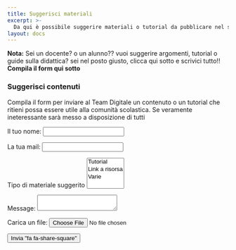 ```yaml
---
title: Suggerisci materiali
excerpt: >-
  Da qui è possibile suggerire materiali o tutorial da pubblicare nel sito per la DaD
layout: docs
---
```


<div class="note">
  <strong>Nota:</strong> Sei un docente? o un alunno?? vuoi suggerire argomenti, tutorial o guide sulla didattica? sei nel posto giusto, clicca qui sotto e scrivici tutto!!<br>
  <strong>Compila il form qui sotto</strong>
</div>

### Suggerisci contenuti

Compila il form per inviare al Team Digitale un contenuto o un tutorial che ritieni possa essere utile alla comunità scolastica. Se veramente ineteressante sarà messo a disposizione di tutti

<form name="materiali" method="POST" data-netlify="true">
  <p>
    <label>Il tuo nome: <input type="text" name="name" /></label>   
  </p>
  <p>
    <label>La tua mail: <input type="email" name="email" /></label>
  </p>
  <p>
    <label>Tipo di materiale suggerito <select name="role[]" multiple>
      <option value="leader">Tutorial</option>
      <option value="follower">Link a risorsa</option>
      <option value="follower">Varie</option>
    </select></label>
  </p>
  <p>
    <label>Message: <textarea name="message"></textarea></label>
  </p>
  <p> <label>Carica un file: </label><input type="file" id="myfile" name="myfile">
  <p>
    <button type="submit">Invia "fa fa-share-square"</button>
  </p>
